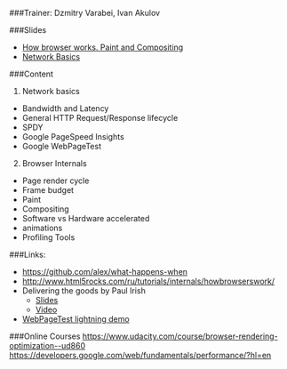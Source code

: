 ###Trainer: Dzmitry Varabei, Ivan Akulov

###Slides
- [How browser works. Paint and Compositing](http://rolling-scopes.github.io/slides/school/chrome-paint-and-compositing/ChromeInternalsPaint.pptx)
- [Network Basics](http://dzmitry-varabei.github.io/front-end-course/network.pptx)

###Content
1. Network basics
  - Bandwidth and Latency
  - General HTTP Request/Response lifecycle
  - SPDY
  - Google PageSpeed Insights
  - Google WebPageTest
2. Browser Internals
  - Page render cycle
  - Frame budget
  - Paint
  - Compositing
  - Software vs Hardware accelerated 
  - animations
  - Profiling Tools

###Links:
- https://github.com/alex/what-happens-when
- http://www.html5rocks.com/ru/tutorials/internals/howbrowserswork/
- Delivering the goods by Paul Irish
  - [Slides](https://docs.google.com/presentation/d/1MtDBNTH1g7CZzhwlJ1raEJagA8qM3uoV7ta6i66bO2M/present?slide=id.g3eb97ca8f_19)
  - [Video](https://www.youtube.com/watch?v=R8W_6xWphtw&feature=youtu.be)
- [WebPageTest lightning demo](https://www.youtube.com/watch?v=4Q9e58_08E4)

###Online Courses
https://www.udacity.com/course/browser-rendering-optimization--ud860
https://developers.google.com/web/fundamentals/performance/?hl=en